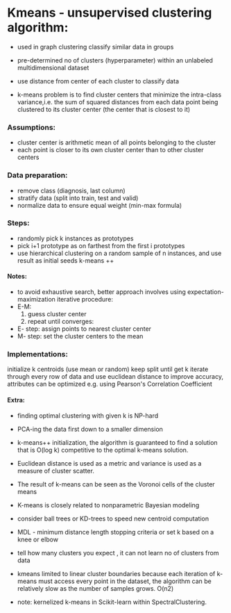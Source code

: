 # Kmeans -  unsupervised clustering algorithm:
                    
* used in graph clustering classify similar data in groups
* pre-determined no of clusters (hyperparameter) within an unlabeled multidimensional dataset 
* use distance from center of each cluster to classify data

* k-means problem is to find cluster centers that minimize the intra-class variance,i.e. the sum of squared distances from each data point being clustered to its cluster center (the center that is closest to it)

### Assumptions:
* cluster center is arithmetic mean of all points belonging to the cluster
* each point is closer to its own cluster center than to other cluster centers

### Data preparation:
* remove class (diagnosis, last column) 
* stratify data (split into train, test and valid)
* normalize data to ensure equal weight (min-max formula)

### Steps:
* randomly pick k instances as prototypes
* pick i+1 prototype as on farthest from the first i prototypes
* use hierarchical clustering on a random sample of n instances, and use result as initial seeds
k-means ++

#### Notes:
* to avoid exhaustive search, better approach involves using expectation-maximization iterative procedure:
* E-M:
  1. guess cluster center
  2. repeat until converges:
* E- step: assign points to nearest cluster center
* M- step: set the cluster centers to the mean

### Implementations:
initialize k centroids (use mean or random)
keep split until get k
iterate through every row of data and use euclidean distance
to improve accuracy, attributes can be optimized e.g. using Pearson's Correlation Coefficient

#### Extra:

* finding optimal clustering with given k is NP-hard
* PCA-ing the data first down to a smaller dimension

* k-means++ initialization, the algorithm is guaranteed to find a solution that is O(log k) competitive to the optimal k-means solution.

* Euclidean distance is used as a metric and variance is used as a measure of cluster scatter.
* The result of k-means can be seen as the Voronoi cells of the cluster means
* K-means is closely related to nonparametric Bayesian modeling

* consider ball trees or KD-trees to speed new centroid computation
* MDL - minimum distance length stopping criteria or set k based on a knee or elbow

* tell how many clusters you expect , it can not learn no of clusters from data
* kmeans limited to linear cluster boundaries because each iteration of k-means must access every point in the dataset, the algorithm can be relatively slow as the number of samples grows.
O(n2) 

* note: kernelized k-means in Scikit-learn within SpectralClustering. 
